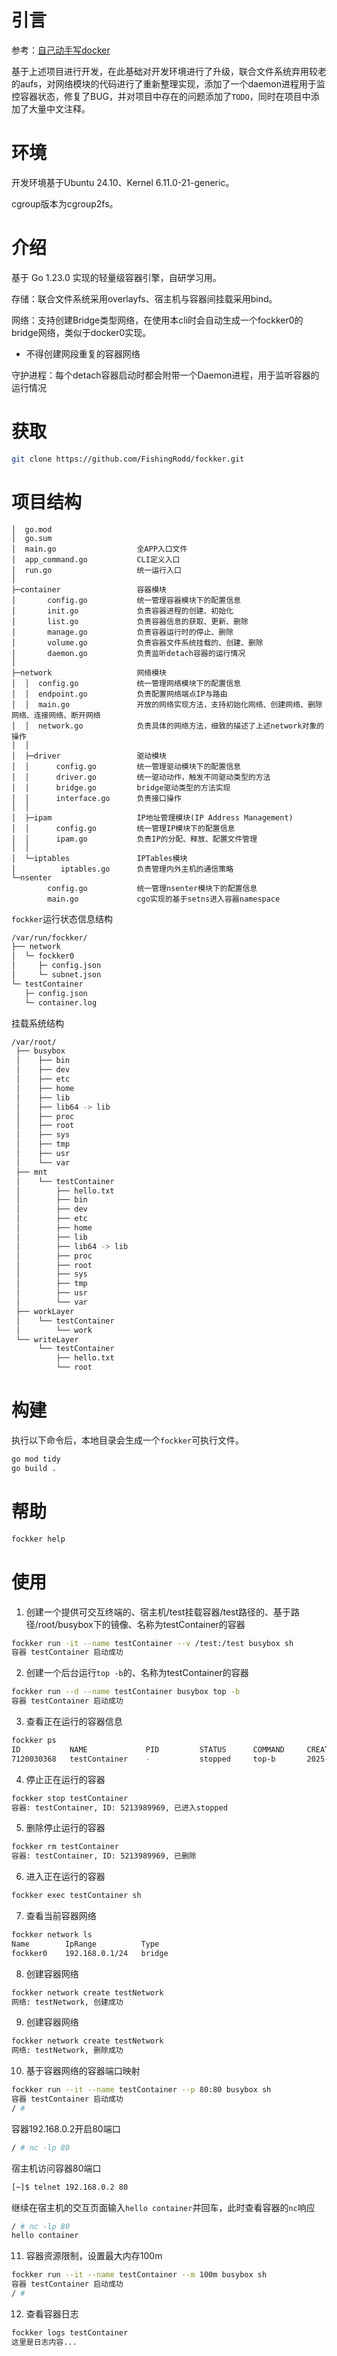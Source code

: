 # 引言

参考：[自己动手写docker](https://github.com/xianlubird/mydocker)

基于上述项目进行开发，在此基础对开发环境进行了升级，联合文件系统弃用较老的aufs，对网络模块的代码进行了重新整理实现，添加了一个daemon进程用于监控容器状态，修复了BUG，并对项目中存在的问题添加了`TODO`，同时在项目中添加了大量中文注释。

# 环境
开发环境基于Ubuntu 24.10、Kernel 6.11.0-21-generic。

cgroup版本为cgroup2fs。


# 介绍

基于 Go 1.23.0 实现的轻量级容器引擎，自研学习用。

存储：联合文件系统采用overlayfs、宿主机与容器间挂载采用bind。

网络：支持创建Bridge类型网络，在使用本cli时会自动生成一个fockker0的bridge网络，类似于docker0实现。

- 不得创建网段重复的容器网络

守护进程：每个detach容器启动时都会附带一个Daemon进程，用于监听容器的运行情况

# 获取

```sh
git clone https://github.com/FishingRodd/fockker.git
```

# 项目结构

```
│  go.mod
│  go.sum
│  main.go                  全APP入口文件
│  app_command.go           CLI定义入口
│  run.go                   统一运行入口
│
├─container                 容器模块
│       config.go           统一管理容器模块下的配置信息
│       init.go             负责容器进程的创建、初始化
│       list.go             负责容器信息的获取、更新、删除
│       manage.go           负责容器运行时的停止、删除
│       volume.go           负责容器文件系统挂载的、创建、删除
│       daemon.go           负责监听detach容器的运行情况
│
├─network                   网络模块
│  │  config.go             统一管理网络模块下的配置信息
│  │  endpoint.go           负责配置网络端点IP与路由
│  │  main.go               开放的网络实现方法，支持初始化网络、创建网络、删除网络、连接网络、断开网络
│  │  network.go            负责具体的网络方法，细致的描述了上述network对象的操作
│  │
│  ├─driver                 驱动模块
│  │      config.go         统一管理驱动模块下的配置信息
│  │      driver.go         统一驱动动作，触发不同驱动类型的方法
│  │      bridge.go         bridge驱动类型的方法实现
│  │      interface.go      负责接口操作
│  │
│  ├─ipam                   IP地址管理模块(IP Address Management)
│  │      config.go         统一管理IP模块下的配置信息
│  │      ipam.go           负责IP的分配、释放、配置文件管理
│  │
│  └─iptables               IPTables模块
│          iptables.go      负责管理内外主机的通信策略
└─nsenter
        config.go           统一管理nsenter模块下的配置信息
        main.go             cgo实现的基于setns进入容器namespace
```
`fockker`运行状态信息结构
```sh
/var/run/fockker/
├── network
│  └─ fockker0
│     ├─ config.json
│     └─ subnet.json
└─ testContainer
   ├─ config.json
   └─ container.log
```
挂载系统结构
```sh
/var/root/
 ├── busybox
 │    ├── bin
 │    ├── dev
 │    ├── etc
 │    ├── home
 │    ├── lib
 │    ├── lib64 -> lib
 │    ├── proc
 │    ├── root
 │    ├── sys
 │    ├── tmp
 │    ├── usr
 │    └── var
 ├── mnt
 │    └── testContainer
 │        ├── hello.txt
 │        ├── bin
 │        ├── dev
 │        ├── etc
 │        ├── home
 │        ├── lib
 │        ├── lib64 -> lib
 │        ├── proc
 │        ├── root
 │        ├── sys
 │        ├── tmp
 │        ├── usr
 │        └── var
 ├── workLayer
 │    └── testContainer
 │        └── work
 └── writeLayer
      └── testContainer
          ├── hello.txt
          └── root
```

# 构建

执行以下命令后，本地目录会生成一个`fockker`可执行文件。

```sh
go mod tidy
go build .
```

# 帮助

```sh
fockker help
```

# 使用

1. 创建一个提供可交互终端的、宿主机/test挂载容器/test路径的、基于路径/root/busybox下的镜像、名称为testContainer的容器

```sh
fockker run -it --name testContainer --v /test:/test busybox sh
容器 testContainer 启动成功
```

2. 创建一个后台运行`top -b`的、名称为testContainer的容器

```sh
fockker run --d --name testContainer busybox top -b
容器 testContainer 启动成功
```

3. 查看正在运行的容器信息

```sh
fockker ps
ID           NAME             PID         STATUS      COMMAND     CREATED
7120030368   testContainer    -           stopped     top-b       2025-04-16 06:35:24
```

4. 停止正在运行的容器

```sh
fockker stop testContainer
容器: testContainer, ID: 5213989969, 已进入stopped
```

5. 删除停止运行的容器

```sh
fockker rm testContainer
容器: testContainer, ID: 5213989969, 已删除
```

6. 进入正在运行的容器

```sh
fockker exec testContainer sh
```

7. 查看当前容器网络

```sh
fockker network ls
Name        IpRange          Type
fockker0    192.168.0.1/24   bridge
```

8. 创建容器网络
```sh
fockker network create testNetwork
网络: testNetwork, 创建成功
```

9. 创建容器网络
```sh
fockker network create testNetwork
网络: testNetwork, 删除成功
```

10. 基于容器网络的容器端口映射
```sh
fockker run --it --name testContainer --p 80:80 busybox sh
容器 testContainer 启动成功
/ # 
```
容器192.168.0.2开启80端口
```sh
/ # nc -lp 80
```
宿主机访问容器80端口
```sh
[~]$ telnet 192.168.0.2 80
```
继续在宿主机的交互页面输入`hello container`并回车，此时查看容器的`nc`响应
```sh
/ # nc -lp 80
hello container
```

11. 容器资源限制，设置最大内存100m
```sh
fockker run --it --name testContainer --m 100m busybox sh
容器 testContainer 启动成功
/ # 
```

12. 查看容器日志

```sh
fockker logs testContainer
这里是日志内容...
```

